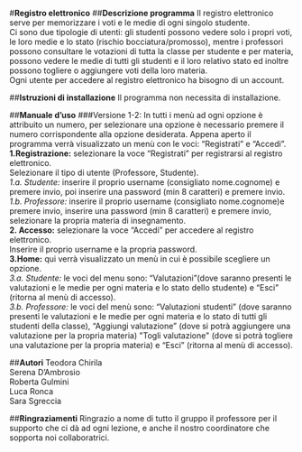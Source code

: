 #<b>Registro elettronico</b>
##<b>Descrizione programma</b>
Il registro elettronico serve per memorizzare i voti e le medie di ogni singolo studente.</br>
Ci sono due tipologie di utenti:
gli studenti possono vedere solo i propri voti, le loro medie e lo stato (rischio bocciatura/promosso), mentre i professori possono consultare le votazioni di tutta la classe per studente e per materia, possono vedere le medie di tutti gli studenti e il loro relativo stato ed inoltre possono togliere o aggiungere voti della loro materia.</br>
Ogni utente per accedere al registro elettronico ha bisogno di un account.</p>

##<b>Istruzioni di installazione</b>
Il programma non necessita di installazione.

##<b>Manuale d’uso</b>
###Versione 1-2:
In tutti i menù ad ogni opzione è attribuito un numero, per selezionare una opzione è necessario premere il numero corrispondente alla opzione desiderata.
Appena aperto il programma verrà visualizzato un menù con le voci: “Registrati” e “Accedi”.</br>
<b>1.Registrazione:</b> selezionare la voce “Registrati” per registrarsi al registro elettronico.</br>
Selezionare il tipo di utente (Professore, Studente).</br>
<i>1.a. Studente:</i> inserire il proprio username (consigliato nome.cognome) e premere invio, poi inserire una password (min 8 caratteri) e premere invio.</br>
<i>1.b. Professore:</i> inserire il proprio username (consigliato nome.cognome)e premere invio, inserire una password (min 8 caratteri) e premere invio, selezionare la propria materia di insegnamento.</br>
<b>2. Accesso:</b> selezionare la voce “Accedi” per accedere al registro elettronico.</br>
Inserire il proprio username e la propria password.</br>
<b>3.Home:</b> qui verrà visualizzato un menù in cui è possibile scegliere un opzione.</br>
<i>3.a. Studente:</i> le voci del menu sono: “Valutazioni”(dove saranno presenti le valutazioni e le medie per ogni materia e lo stato dello studente) e “Esci” (ritorna al menù di accesso).</br>
<i>3.b. Professore:</i> le voci del menù sono: “Valutazioni studenti” (dove saranno presenti le valutazioni e le medie per ogni materia e lo stato di tutti gli studenti della classe), “Aggiungi valutazione” (dove si potrà aggiungere una valutazione per la propria materia) "Togli valutazione" (dove si potrà togliere una valutazione per la propria materia) e “Esci” (ritorna al menù di accesso).</br>

##<b>Autori</b>
Teodora Chirila</br>
Serena D’Ambrosio</br>
Roberta Gulmini</br>
Luca Ronca</br>
Sara Sgreccia</br>

##<b>Ringraziamenti</b>
Ringrazio a nome di tutto il gruppo il professore per il supporto che ci dà ad ogni lezione, e anche il nostro coordinatore che sopporta noi collaboratrici.



